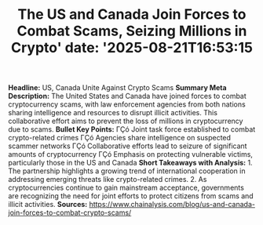 ﻿---
title: "The US and Canada Join Forces to Combat Scams, Seizing Millions in Crypto'
date: '2025-08-21T16:53:15"
category: "Markets"
summary: ""
slug: "the us and canada join forces to combat scams seizing millio"
source_urls:
  - "https://www.chainalysis.com/blog/us-and-canada-join-forces-to-combat-crypto-scams/"
seo:
  title: "The US and Canada Join Forces to Combat Scams, Seizing Millions in Crypto | Hash n Hedge'
  description: '"
  keywords: ["news", "markets", "brief"]
---
**Headline:** US, Canada Unite Against Crypto Scams  **Summary Meta Description:** The United States and Canada have joined forces to combat cryptocurrency scams, with law enforcement agencies from both nations sharing intelligence and resources to disrupt illicit activities. This collaborative effort aims to prevent the loss of millions in cryptocurrency due to scams.  **Bullet Key Points:**  ΓÇó Joint task force established to combat crypto-related crimes ΓÇó Agencies share intelligence on suspected scammer networks ΓÇó Collaborative efforts lead to seizure of significant amounts of cryptocurrency ΓÇó Emphasis on protecting vulnerable victims, particularly those in the US and Canada  **Short Takeaways with Analysis:**  1. The partnership highlights a growing trend of international cooperation in addressing emerging threats like crypto-related crimes. 2. As cryptocurrencies continue to gain mainstream acceptance, governments are recognizing the need for joint efforts to protect citizens from scams and illicit activities.  **Sources:** https://www.chainalysis.com/blog/us-and-canada-join-forces-to-combat-crypto-scams/ 
